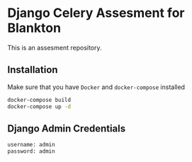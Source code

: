 # Django Celery Assesment for Blankton

This is an assesment repository.

## Installation

Make sure that you have `Docker` and `docker-compose` installed

```bash
docker-compose build
docker-compose up -d
```

## Django Admin Credentials

```bash
username: admin
password: admin
```

<!-- ## Usage

```python
import foobar

# returns 'words'
foobar.pluralize('word')

# returns 'geese'
foobar.pluralize('goose')

# returns 'phenomenon'
foobar.singularize('phenomena')
``` -->

<!-- ## Contributing

Pull requests are welcome. For major changes, please open an issue first
to discuss what you would like to change.

Please make sure to update tests as appropriate. -->

<!-- ## License

[MIT](https://choosealicense.com/licenses/mit/) -->
